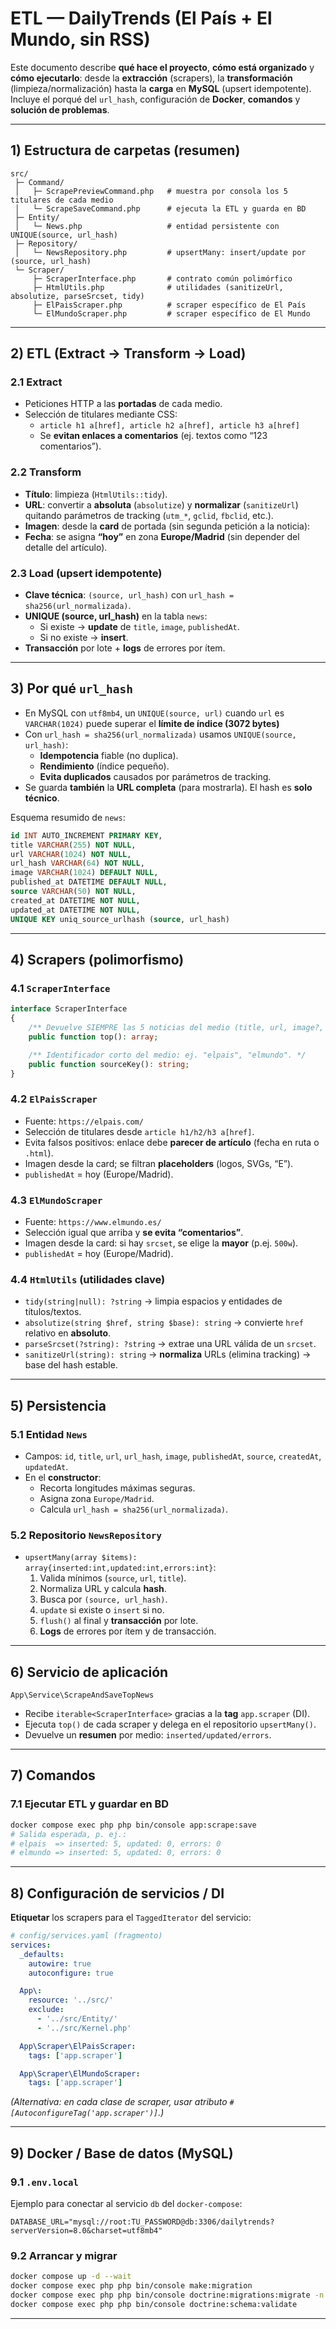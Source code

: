 # ETL — DailyTrends (El País + El Mundo, sin RSS)

Este documento describe **qué hace el proyecto**, **cómo está organizado** y **cómo ejecutarlo**: desde la **extracción** (scrapers), la **transformación** (limpieza/normalización) hasta la **carga** en **MySQL** (upsert idempotente). Incluye el porqué del `url_hash`, configuración de **Docker**, **comandos** y **solución de problemas**.

---


## 1) Estructura de carpetas (resumen)

```
src/
 ├─ Command/
 │   ├─ ScrapePreviewCommand.php   # muestra por consola los 5 titulares de cada medio
 │   └─ ScrapeSaveCommand.php      # ejecuta la ETL y guarda en BD
 ├─ Entity/
 │   └─ News.php                   # entidad persistente con UNIQUE(source, url_hash)
 ├─ Repository/
 │   └─ NewsRepository.php         # upsertMany: insert/update por (source, url_hash)
 └─ Scraper/
     ├─ ScraperInterface.php       # contrato común polimórfico
     ├─ HtmlUtils.php              # utilidades (sanitizeUrl, absolutize, parseSrcset, tidy)
     ├─ ElPaisScraper.php          # scraper específico de El País
     └─ ElMundoScraper.php         # scraper específico de El Mundo
```

---

## 2) ETL (Extract → Transform → Load)

### 2.1 Extract
- Peticiones HTTP a las **portadas** de cada medio.
- Selección de titulares mediante CSS:
  - `article h1 a[href], article h2 a[href], article h3 a[href]`
  - Se **evitan enlaces a comentarios** (ej. textos como “123 comentarios”).

### 2.2 Transform
- **Título**: limpieza (`HtmlUtils::tidy`).
- **URL**: convertir a **absoluta** (`absolutize`) y **normalizar** (`sanitizeUrl`) quitando parámetros de tracking (`utm_*`, `gclid`, `fbclid`, etc.).
- **Imagen**: desde la **card** de portada (sin segunda petición a la noticia):
- **Fecha**: se asigna **“hoy”** en zona **Europe/Madrid** (sin depender del detalle del artículo).

### 2.3 Load (upsert idempotente)
- **Clave técnica**: `(source, url_hash)` con `url_hash = sha256(url_normalizada)`.
- **UNIQUE (source, url_hash)** en la tabla `news`:
  - Si existe → **update** de `title`, `image`, `publishedAt`.
  - Si no existe → **insert**.
- **Transacción** por lote + **logs** de errores por ítem.

---

## 3) Por qué `url_hash`

- En MySQL con `utf8mb4`, un `UNIQUE(source, url)` cuando `url` es `VARCHAR(1024)` puede superar el **límite de índice (3072 bytes)** 
- Con `url_hash = sha256(url_normalizada)` usamos `UNIQUE(source, url_hash)`:
  - **Idempotencia** fiable (no duplica).
  - **Rendimiento** (índice pequeño).
  - **Evita duplicados** causados por parámetros de tracking.
- Se guarda **también** la **URL completa** (para mostrarla). El hash es **solo técnico**.

Esquema resumido de `news`:
```sql
id INT AUTO_INCREMENT PRIMARY KEY,
title VARCHAR(255) NOT NULL,
url VARCHAR(1024) NOT NULL,
url_hash VARCHAR(64) NOT NULL,             
image VARCHAR(1024) DEFAULT NULL,
published_at DATETIME DEFAULT NULL,      
source VARCHAR(50) NOT NULL,
created_at DATETIME NOT NULL,
updated_at DATETIME NOT NULL,
UNIQUE KEY uniq_source_urlhash (source, url_hash)
```

---

## 4) Scrapers (polimorfismo)

### 4.1 `ScraperInterface`
```php
interface ScraperInterface
{
    /** Devuelve SIEMPRE las 5 noticias del medio (title, url, image?, publishedAt?, source). */
    public function top(): array;

    /** Identificador corto del medio: ej. "elpais", "elmundo". */
    public function sourceKey(): string;
}
```

### 4.2 `ElPaisScraper`
- Fuente: `https://elpais.com/`
- Selección de titulares desde `article h1/h2/h3 a[href]`.
- Evita falsos positivos: enlace debe **parecer de artículo** (fecha en ruta o `.html`).
- Imagen desde la card; se filtran **placeholders** (logos, SVGs, “E”).
- `publishedAt` = hoy (Europe/Madrid).

### 4.3 `ElMundoScraper`
- Fuente: `https://www.elmundo.es/`
- Selección igual que arriba y **se evita “comentarios”**.
- Imagen desde la card: si hay `srcset`, se elige la **mayor** (p.ej. `500w`).
- `publishedAt` = hoy (Europe/Madrid).

### 4.4 `HtmlUtils` (utilidades clave)
- `tidy(string|null): ?string` → limpia espacios y entidades de títulos/textos.
- `absolutize(string $href, string $base): string` → convierte `href` relativo en **absoluto**.
- `parseSrcset(?string): ?string` → extrae una URL válida de un `srcset`.
- `sanitizeUrl(string): string` → **normaliza** URLs (elimina tracking) → base del hash estable.

---

## 5) Persistencia

### 5.1 Entidad `News`
- Campos: `id`, `title`, `url`, `url_hash`, `image`, `publishedAt`, `source`, `createdAt`, `updatedAt`.
- En el **constructor**:
  - Recorta longitudes máximas seguras.
  - Asigna zona `Europe/Madrid`.
  - Calcula `url_hash = sha256(url_normalizada)`.

### 5.2 Repositorio `NewsRepository`
- `upsertMany(array $items): array{inserted:int,updated:int,errors:int}`:
  1) Valida mínimos (`source`, `url`, `title`).
  2) Normaliza URL y calcula **hash**.
  3) Busca por `(source, url_hash)`.
  4) `update` si existe o `insert` si no.
  5) `flush()` al final y **transacción** por lote.
  6) **Logs** de errores por ítem y de transacción.

---

## 6) Servicio de aplicación

`App\Service\ScrapeAndSaveTopNews`  
- Recibe `iterable<ScraperInterface>` gracias a la **tag** `app.scraper` (DI).  
- Ejecuta `top()` de cada scraper y delega en el repositorio `upsertMany()`.  
- Devuelve un **resumen** por medio: `inserted/updated/errors`.

---

## 7) Comandos

### 7.1 Ejecutar ETL y guardar en BD
```bash
docker compose exec php php bin/console app:scrape:save
# Salida esperada, p. ej.:
# elpais  => inserted: 5, updated: 0, errors: 0
# elmundo => inserted: 5, updated: 0, errors: 0
```

---

## 8) Configuración de servicios / DI

**Etiquetar** los scrapers para el `TaggedIterator` del servicio:

```yaml
# config/services.yaml (fragmento)
services:
  _defaults:
    autowire: true
    autoconfigure: true

  App\:
    resource: '../src/'
    exclude:
      - '../src/Entity/'
      - '../src/Kernel.php'

  App\Scraper\ElPaisScraper:
    tags: ['app.scraper']

  App\Scraper\ElMundoScraper:
    tags: ['app.scraper']
```

*(Alternativa: en cada clase de scraper, usar atributo `#[AutoconfigureTag('app.scraper')]`.)*

---

## 9) Docker / Base de datos (MySQL)

### 9.1 `.env.local`
Ejemplo para conectar al servicio `db` del `docker-compose`:
```env
DATABASE_URL="mysql://root:TU_PASSWORD@db:3306/dailytrends?serverVersion=8.0&charset=utf8mb4"
```

### 9.2 Arrancar y migrar
```bash
docker compose up -d --wait
docker compose exec php php bin/console make:migration
docker compose exec php php bin/console doctrine:migrations:migrate -n
docker compose exec php php bin/console doctrine:schema:validate
```

---
